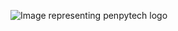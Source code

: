 ![Image representing penpytech logo](https://i1.wp.com/www.penpytech.com/wp-content/uploads/2020/04/logo1x1_transparentBG.png)